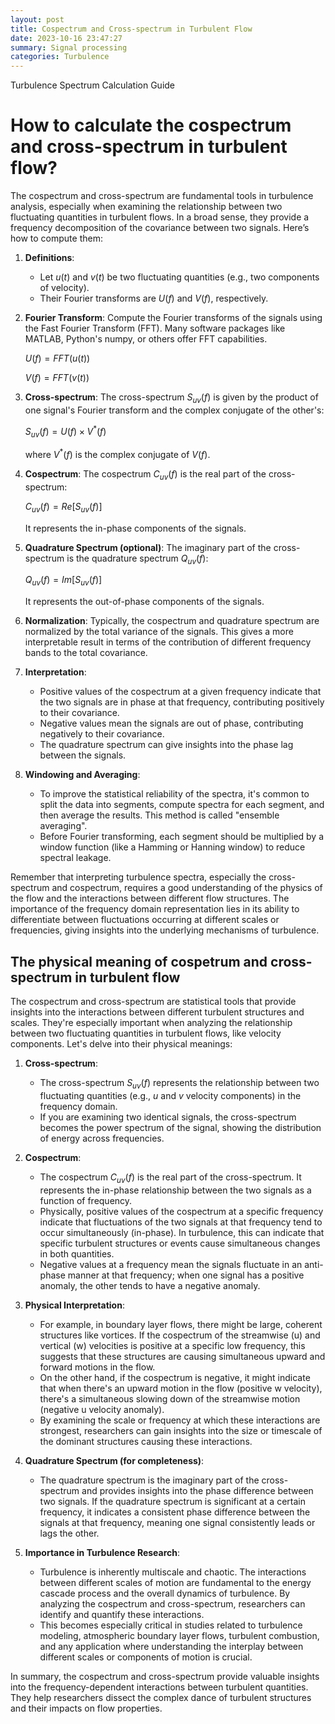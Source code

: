 ```yaml
---
layout: post
title: Cospectrum and Cross-spectrum in Turbulent Flow
date: 2023-10-16 23:47:27
summary: Signal processing
categories: Turbulence
---
```


Turbulence Spectrum Calculation Guide

# How to calculate the cospectrum and cross-spectrum in turbulent flow?



The cospectrum and cross-spectrum are fundamental tools in turbulence analysis, especially when examining the relationship between two fluctuating quantities in turbulent flows. In a broad sense, they provide a frequency decomposition of the covariance between two signals. Here’s how to compute them:

1. **Definitions**:

   - Let $u(t)$ and $v(t)$ be two fluctuating quantities (e.g., two components of velocity).
   - Their Fourier transforms are $U(f)$ and $V(f)$, respectively.

2. **Fourier Transform**:
   Compute the Fourier transforms of the signals using the Fast Fourier Transform (FFT). Many software packages like MATLAB, Python's numpy, or others offer FFT capabilities.

   $U(f) = FFT(u(t))$

   $V(f) = FFT(v(t))$

3. **Cross-spectrum**:
   The cross-spectrum $S_{uv}(f)$ is given by the product of one signal's Fourier transform and the complex conjugate of the other's:

   $S_{uv}(f) = U(f) \times V^*(f)$

   where $V^*(f)$ is the complex conjugate of $V(f)$.

4. **Cospectrum**:
   The cospectrum $C_{uv}(f)$ is the real part of the cross-spectrum:

   $C_{uv}(f) = Re[S_{uv}(f)]$

   It represents the in-phase components of the signals.

5. **Quadrature Spectrum (optional)**:
   The imaginary part of the cross-spectrum is the quadrature spectrum $Q_{uv}(f)$:

   $Q_{uv}(f) = Im[S_{uv}(f)]$

   It represents the out-of-phase components of the signals.

6. **Normalization**:
   Typically, the cospectrum and quadrature spectrum are normalized by the total variance of the signals. This gives a more interpretable result in terms of the contribution of different frequency bands to the total covariance.

7. **Interpretation**:

   - Positive values of the cospectrum at a given frequency indicate that the two signals are in phase at that frequency, contributing positively to their covariance.
   - Negative values mean the signals are out of phase, contributing negatively to their covariance.
   - The quadrature spectrum can give insights into the phase lag between the signals.

8. **Windowing and Averaging**:

   - To improve the statistical reliability of the spectra, it's common to split the data into segments, compute spectra for each segment, and then average the results. This method is called "ensemble averaging".
   - Before Fourier transforming, each segment should be multiplied by a window function (like a Hamming or Hanning window) to reduce spectral leakage.

Remember that interpreting turbulence spectra, especially the cross-spectrum and cospectrum, requires a good understanding of the physics of the flow and the interactions between different flow structures. The importance of the frequency domain representation lies in its ability to differentiate between fluctuations occurring at different scales or frequencies, giving insights into the underlying mechanisms of turbulence.


## The physical meaning of cospetrum and cross-spectrum in turbulent flow

The cospectrum and cross-spectrum are statistical tools that provide insights into the interactions between different turbulent structures and scales. They're especially important when analyzing the relationship between two fluctuating quantities in turbulent flows, like velocity components. Let's delve into their physical meanings:

1. **Cross-spectrum**:
   - The cross-spectrum $S_{uv}(f)$ represents the relationship between two fluctuating quantities (e.g., $u$ and $v$ velocity components) in the frequency domain.
   - If you are examining two identical signals, the cross-spectrum becomes the power spectrum of the signal, showing the distribution of energy across frequencies.

2. **Cospectrum**:
   - The cospectrum $C_{uv}(f)$ is the real part of the cross-spectrum. It represents the in-phase relationship between the two signals as a function of frequency.
   - Physically, positive values of the cospectrum at a specific frequency indicate that fluctuations of the two signals at that frequency tend to occur simultaneously (in-phase). In turbulence, this can indicate that specific turbulent structures or events cause simultaneous changes in both quantities.
   - Negative values at a frequency mean the signals fluctuate in an anti-phase manner at that frequency; when one signal has a positive anomaly, the other tends to have a negative anomaly.

3. **Physical Interpretation**:
   - For example, in boundary layer flows, there might be large, coherent structures like vortices. If the cospectrum of the streamwise (u) and vertical (w) velocities is positive at a specific low frequency, this suggests that these structures are causing simultaneous upward and forward motions in the flow.
   - On the other hand, if the cospectrum is negative, it might indicate that when there's an upward motion in the flow (positive w velocity), there's a simultaneous slowing down of the streamwise motion (negative u velocity anomaly).
   - By examining the scale or frequency at which these interactions are strongest, researchers can gain insights into the size or timescale of the dominant structures causing these interactions.

4. **Quadrature Spectrum (for completeness)**:
   - The quadrature spectrum is the imaginary part of the cross-spectrum and provides insights into the phase difference between two signals. If the quadrature spectrum is significant at a certain frequency, it indicates a consistent phase difference between the signals at that frequency, meaning one signal consistently leads or lags the other.

5. **Importance in Turbulence Research**:
   - Turbulence is inherently multiscale and chaotic. The interactions between different scales of motion are fundamental to the energy cascade process and the overall dynamics of turbulence. By analyzing the cospectrum and cross-spectrum, researchers can identify and quantify these interactions.
   - This becomes especially critical in studies related to turbulence modeling, atmospheric boundary layer flows, turbulent combustion, and any application where understanding the interplay between different scales or components of motion is crucial.

In summary, the cospectrum and cross-spectrum provide valuable insights into the frequency-dependent interactions between turbulent quantities. They help researchers dissect the complex dance of turbulent structures and their impacts on flow properties.

